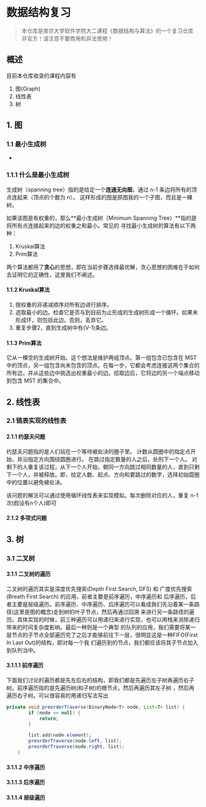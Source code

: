# 数据结构复习
> 本仓库是南京大学软件学院大二课程《数据结构与算法》的一个复习仓库
> 非官方！请注意不要商用和非法使用！


## 概述
目前本仓库收录的课程内容有

1. 图(Graph)
2. 线性表
3. 树

## 1. 图

### 1.1 最小生成树
-
### 1.1.1 什么是最小生成树

生成树（spanning tree）指的是给定一个**连通无向图**，通过 n-1 条边将所有的顶点连起来（顶点的个数为 n）。
这样形成的图是原图我的一个子图，而且是一棵树。

如果该图是有权重的，那么**最小生成树（Minimum Spanning Tree）**指的是将所有点连接起来的边的权重之和最小。常见的
寻找最小生成树的算法有以下两种：

1. Kruskal算法
2. Prim算法

两个算法都用了**贪心**的思想，即在当前步骤选择最优解，贪心思想的困难在于如何去证明它的正确性，这里我们不阐述。

#### 1.1.2 Kruskal算法

1. 按权重的非递减顺序对所有边进行排序。 
2. 选取最小的边。检查它是否与到目前为止形成的生成树形成一个循环。如果未形成环，则包括此边。否则，丢弃它。 
3. 重复步骤2，直到生成树中有(V-1)条边。

#### 1.1.3 Prim算法

它从一棵空的生成树开始。这个想法是维护两组顶点。第一组包含已包含在 MST 中的顶点，另一组包含尚未包含的顶点。在每一步，它都会考虑连接这两个集合的所有边，并从这些边中挑选出权重最小的边。拾取边后，它将边的另一个端点移动到包含 MST 的集合中。


## 2. 线性表

### 2.1 链表实现的线性表

#### 2.1.1 约瑟夫问题

约瑟夫问题指的是人们站在一个等待被处决的圈子里。 计数从圆圈中的指定点开始，并沿指定方向围绕圆圈进行。 在跳过指定数量的人之后，处刑下一个人。 对剩下的人重复该过程，从下一个人开始，朝同一方向跳过相同数量的人，直到只剩下一个人，并被释放。即，给定人数、起点、方向和要跳过的数字，选择初始圆圈中的位置以避免被处决。

该问题的解法可以通过使用循环线性表来实现模拟。每次删除对应的人，重复 n-1 次(假设有n个人)即可

#### 2.1.2 多项式问题

## 3. 树

### 3.1 二叉树

#### 3.1.1 二叉树的遍历

二叉树的遍历其实是深度优先搜索(Depth First Search, DFS) 和 广度优先搜索(Breath First Search) 的应用，前者主要是前序遍历，中序遍历和
后序遍历，后者主要是层级遍历。前序遍历、中序遍历、后序遍历可以看成我们先沿着某一条路径(这里是图的概念)走到树的叶子节点，然后再通过回溯
来进行另一条路径的遍历。具体实现的时候，前三种遍历可以用递归来进行实现，也可以用栈来消除递归带来的时间复杂度影响。最后一种则是一个典型
的队列的应用，我们需要将某一层节点的子节点全部遍历完了之后才能够前往下一层，很明显这是一种FIFO(First In Last Out)的结构，即对每一个我
们遍历到的节点，我们都应该将其子节点加入到队列当中。

#### 3.1.1.1 前序遍历

下面我们讨论的遍历都是先左后右的结构，即我们都是先遍历左子树再遍历右子树。前序遍历指的是先遍历树(和子树)的根节点，然后再遍历其左子树
，然后再遍历右子树。可以很容易的用递归写法写出

```java
private void preorderTraverse(BinaryNode<T> node, List<T> list) {
        if (node == null) {
            return;
        }

        list.add(node.element);
        preorderTraverse(node.left, list);
        preorderTraverse(node.right, list);
    }
```

#### 3.1.1.2 中序遍历


#### 3.1.1.3 后序遍历


#### 3.1.1.4 层级遍历